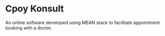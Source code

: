 # Cpoy Konsult
An online software developed using MEAN stack to facilitate appointment booking with a doctor.

